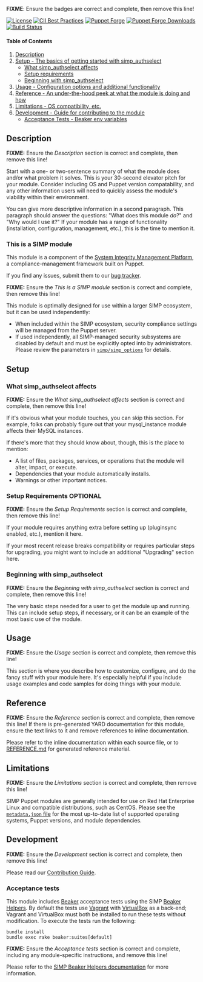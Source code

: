 **FIXME**: Ensure the badges are correct and complete, then remove this line!

[![License](https://img.shields.io/:license-apache-blue.svg)](http://www.apache.org/licenses/LICENSE-2.0.html)
[![CII Best Practices](https://bestpractices.coreinfrastructure.org/projects/73/badge)](https://bestpractices.coreinfrastructure.org/projects/73)
[![Puppet Forge](https://img.shields.io/puppetforge/v/simp/simp_authselect.svg)](https://forge.puppetlabs.com/simp/simp_authselect)
[![Puppet Forge Downloads](https://img.shields.io/puppetforge/dt/simp/simp_authselect.svg)](https://forge.puppetlabs.com/simp/simp_authselect)
[![Build Status](https://travis-ci.org/simp/pupmod-simp-simp_authselect.svg)](https://travis-ci.org/simp/pupmod-simp-simp_authselect)

#### Table of Contents

<!-- vim-markdown-toc GFM -->
1. [Description](#description)
2. [Setup - The basics of getting started with simp_authselect](#setup)
    * [What simp_authselect affects](#what-simp_authselect-affects)
    * [Setup requirements](#setup-requirements)
    * [Beginning with simp_authselect](#beginning-with-simp_authselect)
3. [Usage - Configuration options and additional functionality](#usage)
4. [Reference - An under-the-hood peek at what the module is doing and how](#reference)
5. [Limitations - OS compatibility, etc.](#limitations)
6. [Development - Guide for contributing to the module](#development)
    * [Acceptance Tests - Beaker env variables](#acceptance-tests)

<!-- vim-markdown-toc -->

## Description

**FIXME:** Ensure the *Description* section is correct and complete, then remove this line!

Start with a one- or two-sentence summary of what the module does and/or what
problem it solves. This is your 30-second elevator pitch for your module.
Consider including OS and Puppet version compatability, and any other
information users will need to quickly assess the module's viability within
their environment.

You can give more descriptive information in a second paragraph. This paragraph
should answer the questions: "What does this module *do*?" and "Why would I use
it?" If your module has a range of functionality (installation, configuration,
management, etc.), this is the time to mention it.

### This is a SIMP module

This module is a component of the [System Integrity Management
Platform](https://simp-project.com), a compliance-management framework built on
Puppet.

If you find any issues, submit them to our [bug
tracker](https://simp-project.atlassian.net/).

**FIXME:** Ensure the *This is a SIMP module* section is correct and complete, then remove this line!

This module is optimally designed for use within a larger SIMP ecosystem, but
it can be used independently:

 * When included within the SIMP ecosystem, security compliance settings will
   be managed from the Puppet server.
 * If used independently, all SIMP-managed security subsystems are disabled by
   default and must be explicitly opted into by administrators.  Please review
   the parameters in
   [`simp/simp_options`](https://github.com/simp/pupmod-simp-simp_options) for
   details.

## Setup

### What simp_authselect affects

**FIXME:** Ensure the *What simp_authselect affects* section is correct and complete, then remove this line!

If it's obvious what your module touches, you can skip this section. For
example, folks can probably figure out that your mysql_instance module affects
their MySQL instances.

If there's more that they should know about, though, this is the place to
mention:

 * A list of files, packages, services, or operations that the module will
   alter, impact, or execute.
 * Dependencies that your module automatically installs.
 * Warnings or other important notices.

### Setup Requirements **OPTIONAL**

**FIXME:** Ensure the *Setup Requirements* section is correct and complete, then remove this line!

If your module requires anything extra before setting up (pluginsync enabled,
etc.), mention it here.

If your most recent release breaks compatibility or requires particular steps
for upgrading, you might want to include an additional "Upgrading" section
here.

### Beginning with simp_authselect

**FIXME:** Ensure the *Beginning with simp_authselect* section is correct and complete, then remove this line!

The very basic steps needed for a user to get the module up and running. This
can include setup steps, if necessary, or it can be an example of the most
basic use of the module.

## Usage

**FIXME:** Ensure the *Usage* section is correct and complete, then remove this line!

This section is where you describe how to customize, configure, and do the
fancy stuff with your module here. It's especially helpful if you include usage
examples and code samples for doing things with your module.

## Reference

**FIXME:** Ensure the *Reference* section is correct and complete, then remove this line!  If there is pre-generated YARD documentation for this module, ensure the text links to it and remove references to inline documentation.

Please refer to the inline documentation within each source file, or to
[REFERENCE.md](./REFERENCE.md) for generated reference material.

## Limitations

**FIXME:** Ensure the *Limitations* section is correct and complete, then remove this line!

SIMP Puppet modules are generally intended for use on Red Hat Enterprise Linux
and compatible distributions, such as CentOS. Please see the
[`metadata.json` file](./metadata.json) for the most up-to-date list of
supported operating systems, Puppet versions, and module dependencies.

## Development

**FIXME:** Ensure the *Development* section is correct and complete, then remove this line!

Please read our [Contribution Guide](https://simp-doc.readthedocs.io/en/stable/contributors_guide/index.html).

### Acceptance tests

This module includes [Beaker](https://github.com/puppetlabs/beaker) acceptance
tests using the SIMP [Beaker Helpers](https://github.com/simp/rubygem-simp-beaker-helpers).
By default the tests use [Vagrant](https://www.vagrantup.com/) with
[VirtualBox](https://www.virtualbox.org) as a back-end; Vagrant and VirtualBox
must both be installed to run these tests without modification. To execute the
tests run the following:

```shell
bundle install
bundle exec rake beaker:suites[default]
```

**FIXME:** Ensure the *Acceptance tests* section is correct and complete, including any module-specific instructions, and remove this line!

Please refer to the [SIMP Beaker Helpers documentation](https://github.com/simp/rubygem-simp-beaker-helpers/blob/master/README.md)
for more information.
